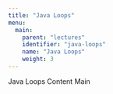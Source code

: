 ```yaml
---
title: "Java Loops"
menu:
  main:
    parent: "lectures"
    identifier: "java-loops"
    name: "Java Loops"
    weight: 3
---
```


Java Loops Content Main

